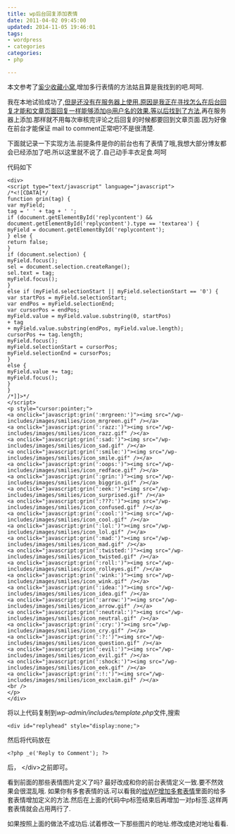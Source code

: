 ```yaml
---
title: wp后台回复添加表情
date: 2011-04-02 09:45:00
updated: 2014-11-05 19:46:01
tags: 
- wordpress
- categories
categories: 
- php

---
```

本文参考了[奚少收藏小窝](http://www.xishao.net/wp/547.html),增加多行表情的方法姑且算是我找到的吧.呵呵.

我在本地试验成功了,但是还没有在服务器上使用.原因是我正在寻找怎么在后台回复才能和文章页面回复一样能够添加@用户名的效果.等以后找到了方法,再在服务器上添加.那样就不用每次审核完评论之后回复的时候都要回到文章页面.因为好像在前台才能保证 mail to comment正常吧?不是很清楚.


<!--more-->


下面就记录一下实现方法.前提条件是你的前台也有了表情了哦,我想大部分博友都会已经添加了吧.所以这里就不说了.自己动手丰衣足食.呵呵

代码如下

    <div>
    <script type="text/javascript" language="javascript">
    /*<![CDATA[*/
    function grin(tag) {
    var myField;
    tag = ' ' + tag + ' ';
    if (document.getElementById('replycontent') && document.getElementById('replycontent').type == 'textarea') {
    myField = document.getElementById('replycontent');
    } else {
    return false;
    }
    if (document.selection) {
    myField.focus();
    sel = document.selection.createRange();
    sel.text = tag;
    myField.focus();
    }
    else if (myField.selectionStart || myField.selectionStart == '0') {
    var startPos = myField.selectionStart;
    var endPos = myField.selectionEnd;
    var cursorPos = endPos;
    myField.value = myField.value.substring(0, startPos)
    + tag
    + myField.value.substring(endPos, myField.value.length);
    cursorPos += tag.length;
    myField.focus();
    myField.selectionStart = cursorPos;
    myField.selectionEnd = cursorPos;
    }
    else {
    myField.value += tag;
    myField.focus();
    }
    }
    /*]]>*/
    </script>
    <p style="cursor:pointer;">
    <a onclick="javascript:grin(':mrgreen:')"><img src="/wp-includes/images/smilies/icon_mrgreen.gif" /></a>
    <a onclick="javascript:grin(':razz:')"><img src="/wp-includes/images/smilies/icon_razz.gif" /></a>
    <a onclick="javascript:grin(':sad:')"><img src="/wp-includes/images/smilies/icon_sad.gif" /></a>
    <a onclick="javascript:grin(':smile:')"><img src="/wp-includes/images/smilies/icon_smile.gif" /></a>
    <a onclick="javascript:grin(':oops:')"><img src="/wp-includes/images/smilies/icon_redface.gif" /></a>
    <a onclick="javascript:grin(':grin:')"><img src="/wp-includes/images/smilies/icon_biggrin.gif" /></a>
    <a onclick="javascript:grin(':eek:')"><img src="/wp-includes/images/smilies/icon_surprised.gif" /></a>
    <a onclick="javascript:grin(':???:')"><img src="/wp-includes/images/smilies/icon_confused.gif" /></a>
    <a onclick="javascript:grin(':cool:')"><img src="/wp-includes/images/smilies/icon_cool.gif" /></a>
    <a onclick="javascript:grin(':lol:')"><img src="/wp-includes/images/smilies/icon_lol.gif" /></a>
    <a onclick="javascript:grin(':mad:')"><img src="/wp-includes/images/smilies/icon_mad.gif" /></a>
    <a onclick="javascript:grin(':twisted:')"><img src="/wp-includes/images/smilies/icon_twisted.gif" /></a>
    <a onclick="javascript:grin(':roll:')"><img src="/wp-includes/images/smilies/icon_rolleyes.gif" /></a>
    <a onclick="javascript:grin(':wink:')"><img src="/wp-includes/images/smilies/icon_wink.gif" /></a>
    <a onclick="javascript:grin(':idea:')"><img src="/wp-includes/images/smilies/icon_idea.gif" /></a>
    <a onclick="javascript:grin(':arrow:')"><img src="/wp-includes/images/smilies/icon_arrow.gif" /></a>
    <a onclick="javascript:grin(':neutral:')"><img src="/wp-includes/images/smilies/icon_neutral.gif" /></a>
    <a onclick="javascript:grin(':cry:')"><img src="/wp-includes/images/smilies/icon_cry.gif" /></a>
    <a onclick="javascript:grin(':?:')"><img src="/wp-includes/images/smilies/icon_question.gif" /></a>
    <a onclick="javascript:grin(':evil:')"><img src="/wp-includes/images/smilies/icon_evil.gif" /></a>
    <a onclick="javascript:grin(':shock:')"><img src="/wp-includes/images/smilies/icon_eek.gif" /></a>
    <a onclick="javascript:grin(':!:')"><img src="/wp-includes/images/smilies/icon_exclaim.gif" /></a>
    <br />
    </p>
    </div>

将以上代码复制到*wp-admin/includes/template.php*文件,搜索

    <div id="replyhead" style="display:none;">

然后将代码放在

    <?php _e('Reply to Comment'); ?>

后， &lt;/div>之前即可。

看到前面的那些表情图片定义了吗?
最好改成和你的前台表情定义一致.要不然效果会很混乱哦.
如果你有多套表情的话.可以看我的[给WP增加多套表情](/2011/04/24-increase-the-expression-of-wp.html)里面的给多套表情增加定义的方法.然后在上面的代码中p标签结束后再增加一对p标签.这样两套表情就会占用两行了.

如果按照上面的做法不成功后.试着修改一下那些图片的地址.修改成绝对地址看看.

